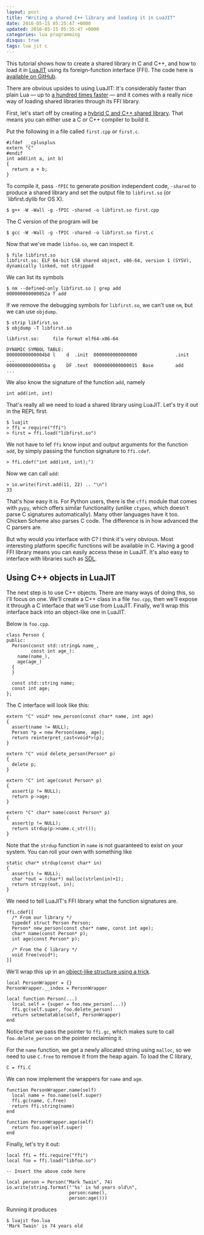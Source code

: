 ```yaml
---
layout: post
title: "Writing a shared C++ library and loading it in LuaJIT"
date: 2016-05-15 05:25:47 +0000
updated: 2016-05-15 05:35:47 +0000
categories: lua programming
disqus: true
tags: lua jit c
---
```


This tutorial shows how to create a shared library in C and C++, and how to
load it in <a href="http://luajit.org">LuaJIT</a> using its foreign-function interface (FFI).
The code here is <a href="https://github.com/cslarsen/luajit-cpp">available on GitHub</a>.

There are obvious upsides to using LuaJIT: It's considerably faster than plain
Lua — up to <a href="http://luajit.org/performance.html">a hundred times
faster</a> —  and it comes with a really nice way of loading shared libraries
through its FFI library.

First, let's start off by creating a <a
href="http://www.oracle.com/technetwork/articles/servers-storage-dev/mixingcandcpluspluscode-305840.html">hybrid
C and C++ shared library</a>. That means you can either use a C or C++ compiler
to build it.

Put the following in a file called `first.cpp` or `first.c`.

    #ifdef __cplusplus
    extern "C"
    #endif
    int add(int a, int b)
    {
      return a + b;
    }

To compile it, pass `-fPIC` to generate position independent code, `-shared` to
produce a shared library and set the output file to `libfirst.so` (or
`libfirst.dylib  for OS X).

    $ g++ -W -Wall -g -fPIC -shared -o libfirst.so first.cpp

The C version of the program will be

    $ gcc -W -Wall -g -fPIC -shared -o libfirst.so first.c

Now that we've made `libfoo.so`, we can inspect it.

    $ file libfirst.so
    libfirst.so: ELF 64-bit LSB shared object, x86-64, version 1 (SYSV),
    dynamically linked, not stripped

We can list its symbols

    $ nm --defined-only libfirst.so | grep add
    000000000000052a T add

If we remove the debugging symbols for `libfirst.so`, we can't use `nm`, but we
can use `objdump`.

    $ strip libfirst.so
    $ objdump -T libfirst.so

    libfirst.so:     file format elf64-x86-64

    DYNAMIC SYMBOL TABLE:
    00000000000004b8 l    d  .init  0000000000000000              .init
    ...
    00000000000005ba g    DF .text  0000000000000015  Base        add
    ...

We also know the signature of the function `add`, namely

    int add(int, int)

That's really all we need to load a shared library using LuaJIT. Let's try it
out in the REPL first.

    $ luajit
    > ffi = require("ffi")
    > first = ffi.load("libfirst.so")

We not have to lef `ffi` know input and output arguments for the function
`add`, by simply passing the function signature to `ffi.cdef`.

    > ffi.cdef("int add(int, int);")

Now we can call `add`:

    > io.write(first.add(11, 22) .. "\n")
    33

That's how easy it is. For Python users, there is the `cffi` module that comes
with `pypy`, which offers similar functionality (unlike `ctypes`, which doesn't
parse C signatures automatically). Many other languages have it too. Chicken
Scheme also parses C code. The difference is in how advanced the C parsers are.

But why would you interface with C? I think it's very obvious. Most interesting
platform specific functions will be available in C. Having a good FFI library
means you can easily access these in LuaJIT. It's also easy to interface with
libraries such as <a href="http://www.libsdl.org">SDL</a>.

Using C++ objects in LuaJIT
---------------------------

The next step is to use C++ objects. There are many ways of doing this, so I'll
focus on one. We'll create a C++ class in a file `foo.cpp`, then we'll expose
it through a C interface that we'll use from LuaJIT. Finally, we'll wrap this
interface back into an object-like one in LuaJIT.

Below is `foo.cpp`.

    class Person {
    public:
      Person(const std::string& name_,
             const int age_):
        name(name_),
        age(age_)
      {
      }

      const std::string name;
      const int age;
    };

The C interface will look like this:

    extern "C" void* new_person(const char* name, int age)
    {
      assert(name != NULL);
      Person *p = new Person(name, age);
      return reinterpret_cast<void*>(p);
    }

    extern "C" void delete_person(Person* p)
    {
      delete p;
    }

    extern "C" int age(const Person* p)
    {
      assert(p != NULL);
      return p->age;
    }

    extern "C" char* name(const Person* p)
    {
      assert(p != NULL);
      return strdup(p->name.c_str());
    }

Note that the `strdup` function in `name` is not guaranteed to exist on your
system. You can roll your own with something like

    static char* strdup(const char* in)
    {
      assert(s != NULL);
      char *out = (char*) malloc(strlen(in)+1);
      return strcpy(out, in);
    }

We need to tell LuaJIT's FFI library what the function signatures are.

    ffi.cdef[[
      /* From our library */
      typedef struct Person Person;
      Person* new_person(const char* name, const int age);
      char* name(const Person* p);
      int age(const Person* p);

      /* From the C library */
      void free(void*);
    ]]

We'll wrap this up in an <a
href="http://lua-users.org/lists/lua-l/2011-07/msg00496.html">object-like
structure using a trick</a>.

    local PersonWrapper = {}
    PersonWrapper.__index = PersonWrapper

    local function Person(...)
      local self = {super = foo.new_person(...)}
      ffi.gc(self.super, foo.delete_person)
      return setmetatable(self, PersonWrapper)
    end

Notice that we pass the pointer to `ffi.gc`, which makes sure to call
`foo.delete_person` on the pointer reclaiming it.

For the `name` function, we get a newly allocated string using `malloc`, so we
need to use `C.free` to remove it from the heap again. To load the C library,

    C = ffi.C

We can now implement the wrappers for `name` and `age`.

    function PersonWrapper.name(self)
      local name = foo.name(self.super)
      ffi.gc(name, C.free)
      return ffi.string(name)
    end

    function PersonWrapper.age(self)
      return foo.age(self.super)
    end

Finally, let's try it out:

    local ffi = ffi.require("ffi")
    local foo = ffi.load("libfoo.so")

    -- Insert the above code here

    local person = Person("Mark Twain", 74)
    io.write(string.format("'%s' is %d years old\n",
                           person:name(),
                           person:age()))

Running it produces

    $ luajit foo.lua
    'Mark Twain' is 74 years old

